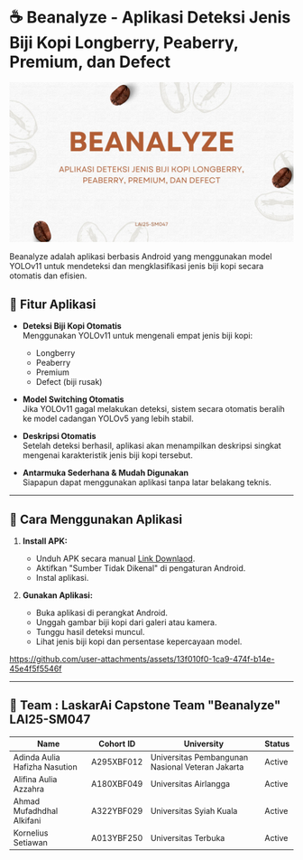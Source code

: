 # ☕ Beanalyze - Aplikasi Deteksi Jenis Biji Kopi Longberry, Peaberry, Premium, dan Defect
![Image](Beanalyze_LAI25-SM047.jpg "image") <br>

Beanalyze adalah aplikasi berbasis Android yang menggunakan model YOLOv11 untuk mendeteksi dan mengklasifikasi jenis biji kopi secara otomatis dan efisien.

## 📱 Fitur Aplikasi

- **Deteksi Biji Kopi Otomatis**  
  Menggunakan YOLOv11 untuk mengenali empat jenis biji kopi:
  - Longberry
  - Peaberry
  - Premium
  - Defect (biji rusak)

- **Model Switching Otomatis**  
  Jika YOLOv11 gagal melakukan deteksi, sistem secara otomatis beralih ke model cadangan YOLOv5 yang lebih stabil.

- **Deskripsi Otomatis**  
  Setelah deteksi berhasil, aplikasi akan menampilkan deskripsi singkat mengenai karakteristik jenis biji kopi tersebut.

- **Antarmuka Sederhana & Mudah Digunakan**  
  Siapapun dapat menggunakan aplikasi tanpa latar belakang teknis.

---


## 🚀 Cara Menggunakan Aplikasi

1. **Install APK:**
   - Unduh APK secara manual [Link Downlaod](https://drive.google.com/file/d/1AA87_EvpJFm_CH2mMkB8WG8-jcwCYBDE/view?usp=sharing).
   - Aktifkan "Sumber Tidak Dikenal" di pengaturan Android.
   - Instal aplikasi.

2. **Gunakan Aplikasi:**
   - Buka aplikasi di perangkat Android.
   - Unggah gambar biji kopi dari galeri atau kamera.
   - Tunggu hasil deteksi muncul.
   - Lihat jenis biji kopi dan persentase kepercayaan model.
  
https://github.com/user-attachments/assets/13f010f0-1ca9-474f-b14e-45e4f5f5546f

---

## 🚀  Team : LaskarAi Capstone Team "Beanalyze" LAI25-SM047

| Name                        | Cohort ID   | University        | Status |
| --------------------------- | ------------ | ----------------- | ------ |
| Adinda Aulia Hafizha Nasution | A295XBF012  | Universitas Pembangunan Nasional Veteran Jakarta | Active |
| Alifina Aulia Azzahra          | A180XBF049  | Universitas Airlangga | Active |
| Ahmad Mufadhdhal Alkifani    | A322YBF029  |  Universitas Syiah Kuala | Active |
| Kornelius Setiawan          | A013YBF250  | Universitas Terbuka | Active |


